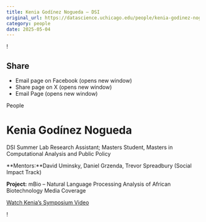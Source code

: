 ```yaml
---
title: Kenia Godínez Nogueda – DSI
original_url: https://datascience.uchicago.edu/people/kenia-godinez-nogueda
category: people
date: 2025-05-04
---
```


<!-- Table-like structure detected -->

!

## Share

* Email page on Facebook (opens new window)
* Share page on X (opens new window)
* Email Page (opens new window)

<!-- Table-like structure detected -->

People

# Kenia Godínez Nogueda

DSI Summer Lab Research Assistant; Masters Student, Masters in Computational Analysis and Public Policy

**Mentors:**David Uminsky, Daniel Grzenda, Trevor Spreadbury (Social Impact Track)

**Project:** mBio – Natural Language Processing Analysis of African Biotechnology Media Coverage

[Watch Kenia’s Symposium Video](https://youtu.be/YYp_HpHWC8E)

!